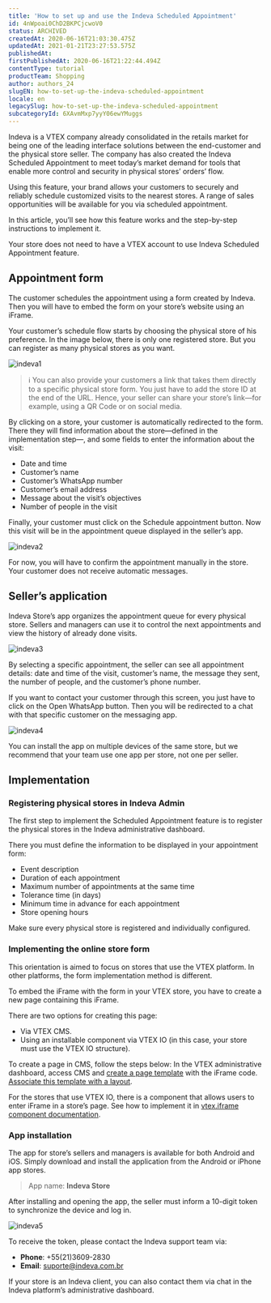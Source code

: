 ```yaml
---
title: 'How to set up and use the Indeva Scheduled Appointment'
id: 4nWpoai0ChD2BKPCjcwoV0
status: ARCHIVED
createdAt: 2020-06-16T21:03:30.475Z
updatedAt: 2021-01-21T23:27:53.575Z
publishedAt: 
firstPublishedAt: 2020-06-16T21:22:44.494Z
contentType: tutorial
productTeam: Shopping
author: authors_24
slugEN: how-to-set-up-the-indeva-scheduled-appointment
locale: en
legacySlug: how-to-set-up-the-indeva-scheduled-appointment
subcategoryId: 6XAvmMxp7yyY06ewYMuggs
---
```


Indeva is a VTEX company already consolidated in the retails market for being one of the leading interface solutions between the end-customer and the physical store seller. The company has also created the Indeva Scheduled Appointment to meet today’s market demand for tools that enable more control and security in physical stores’ orders’ flow. 

Using this feature, your brand allows your customers to securely and reliably schedule customized visits to the nearest stores. A range of sales opportunities will be available for you via scheduled appointment.

In this article, you’ll see how this feature works and the step-by-step instructions to implement it.

<div class=”alert alert-info”>
Your store does not need to have a VTEX account to use Indeva Scheduled Appointment feature.
</div>

## Appointment form

The customer schedules the appointment using a form created by Indeva. Then you will have to embed the form on your store’s website using an iFrame.

Your customer’s schedule flow starts by choosing the physical store of his preference. In the image below, there is only one registered store. But you can register as many physical stores as you want.

![indeva1](https://raw.githubusercontent.com/vtexdocs/help-center-content/refs/heads/main/docs/en/tutorials/Checkout/Checkout%20Settings/how-to-set-up-the-indeva-scheduled-appointment_1.png)

>ℹ️ You can also provide your customers a link that takes them directly to a specific physical store form. You just have to add the store ID at the end of the URL. Hence, your seller can share your store’s link—for example, using a QR Code or on social media.

By clicking on a store, your customer is automatically redirected to the form. There they will find information about the store—defined in the implementation step—, and some fields to enter the information about the visit:

- Date and time
- Customer’s name
- Customer’s WhatsApp number
- Customer’s email address
- Message about the visit’s objectives
- Number of people in the visit

Finally, your customer must click on the Schedule appointment button. Now this visit will be in the appointment queue displayed in the seller’s app.

![indeva2](https://raw.githubusercontent.com/vtexdocs/help-center-content/refs/heads/main/docs/en/tutorials/Checkout/Checkout%20Settings/how-to-set-up-the-indeva-scheduled-appointment_2.png)

<div class=”alert alert-warning”>
For now, you will have to confirm the appointment manually in the store. Your customer does not receive automatic messages.
</div>

## Seller’s application

Indeva Store’s app organizes the appointment queue for every physical store. Sellers and managers can use it to control the next appointments and view the history of already done visits. 

![indeva3](https://raw.githubusercontent.com/vtexdocs/help-center-content/refs/heads/main/docs/en/tutorials/Checkout/Checkout%20Settings/how-to-set-up-the-indeva-scheduled-appointment_3.png)

By selecting a specific appointment, the seller can see all appointment details: date and time of the visit, customer’s name, the message they sent, the number of people, and the customer’s phone number.

If you want to contact your customer through this screen, you just have to click on the Open WhatsApp button. Then you will be redirected to a chat with that specific customer on the messaging app.

![indeva4](https://raw.githubusercontent.com/vtexdocs/help-center-content/refs/heads/main/docs/en/tutorials/Checkout/Checkout%20Settings/how-to-set-up-the-indeva-scheduled-appointment_4.png)

<div class=”alert alert-info”>
You can install the app on multiple devices of the same store, but we recommend that your team use one app per store, not one per seller. 
</div>

## Implementation

### Registering physical stores in Indeva Admin

The first step to implement the Scheduled Appointment feature is to register the physical stores in the Indeva administrative dashboard.

There you must define the information to be displayed in your appointment form:

- Event description
- Duration of each appointment
- Maximum number of appointments at the same time
- Tolerance time (in days)
- Minimum time in advance for each appointment
- Store opening hours

<div class=”alert alert-info”>
Make sure every physical store is registered and individually configured.
</div>

### Implementing the online store form

<div class=”alert alert-info”>
This orientation is aimed to focus on stores that use the VTEX platform. In other platforms, the form implementation method is different.
</div>

To embed the iFrame with the form in your VTEX store, you have to create a new page containing this iFrame.

There are two options for creating this page:
- Via VTEX CMS.
- Using an installable component via VTEX IO (in this case, your store must use the VTEX IO structure).

To create a page in CMS, follow the steps below: 
In the VTEX administrative dashboard, access CMS and [create a page template](https://help.vtex.com/tracks/cms--2YcpgIljVaLVQYMzxQbc3z/Y6dPEF6GzROQ8PuYKxrKe) with the iFrame code. [Associate this template with a layout](https://help.vtex.com/tracks/cms--2YcpgIljVaLVQYMzxQbc3z/53N9sPOOOCqBRaoqmqTAOw).

For the stores that use VTEX IO, there is a component that allows users to enter iFrame in a store’s page. See how to implement it in [vtex.iframe component documentation](https://vtex.io/docs/components/all/vtex.iframe@0.2.0/).

### App installation

The app for store’s sellers and managers is available for both Android and iOS. Simply download and install the application from the Android or iPhone app stores.

> App name: __Indeva Store__

After installing and opening the app, the seller must inform a 10-digit token to synchronize the device and log in.

![indeva5](https://raw.githubusercontent.com/vtexdocs/help-center-content/refs/heads/main/docs/en/tutorials/Checkout/Checkout%20Settings/how-to-set-up-the-indeva-scheduled-appointment_5.png)

To receive the token, please contact the Indeva support team via:
- __Phone__: +55(21)3609-2830
- __Email__: suporte@indeva.com.br

If your store is an Indeva client, you can also contact them via chat in the Indeva platform’s administrative dashboard.
